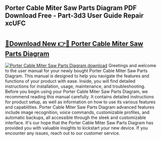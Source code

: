 ## Porter Cable Miter Saw Parts Diagram PDF Download Free - Part-3d3 User Guide Repair xcUFC

# <h2><a href="http://dfkraog.blite.top/?on=Porter+Cable+Miter+Saw+Parts+Diagram">🔗Download New 👉🔴 Porter Cable Miter Saw Parts Diagram</a></h2>

[![Porter Cable Miter Saw Parts Diagram download](https://i.imgur.com/lujVjoI.png)](http://dfkraog.blite.top/?on=Porter+Cable+Miter+Saw+Parts+Diagram)
Greetings and welcome to the user manual for your newly bought Porter Cable Miter Saw Parts Diagram. This manual is designed to help you navigate the features and functions of your product with ease. Inside, you will find detailed instructions for installation, usage, maintenance, and troubleshooting. Before you begin using your Porter Cable Miter Saw Parts Diagram, we recommend reading this manual carefully. It contains detailed instructions for product setup, as well as information on how to use its various features and capabilities. Porter Cable Miter Saw Parts Diagram advanced features include image recognition, voice commands, customizable profiles, and automatic backups, all accessible through the sleek and customizable interface. It's our hope that the Porter Cable Miter Saw Parts Diagram has provided you with valuable insights to kickstart your new device. If you encounter any issues, reach out to our customer service.
